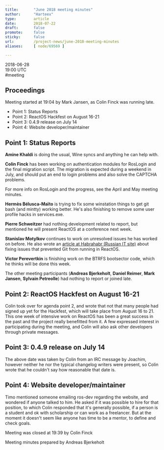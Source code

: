 ```yaml
---
title:       "June 2018 meeting minutes"
author:      "Harteex"
type:        article
date:        2018-07-22
draft:       false
promote:     false
sticky:      false
url:         /project-news/june-2018-meeting-minutes
aliases:     [ node/69569 ]

---
```


<p>2018-06-28<br />
	19:00 UTC<br />
	#meeting</p>
<h2>Proceedings</h2>
<p>Meeting started at 19:04 by Mark Jansen, as Colin Finck was running late.</p>
<ul>
    <li>Point 1: Status Reports</li>
    <li>Point 2: ReactOS Hackfest on August 16-21</li>
    <li>Point 3: 0.4.9 release on July 14</li>
    <li>Point 4: Website developer/maintainer</li>
</ul>

<h2>Point 1: Status Reports</h2>

<p><b>Amine Khaldi</b> is doing the usual, Wine syncs and anything he can help with.</p>

<p><b>Colin Finck</b> has been working on authentication modules for RosLogin and the final migration script. The migration is expected during a weekend in July, and should put an end to login problems and also solve the CAPTCHA problems.</p>
<p>For more info on RosLogin and the progress, see the April and May meeting minutes.</p>

<p><b>Hermès Bélusca-Maïto</b> is trying to fix some winstation things to get git bash (and mintty) working better. He's also finishing to remove some user profile hacks in services.exe.</p>

<p><b>Pierre Schweitzer</b> had nothing development related to report, but mentioned he will present ReactOS at a conference next week.</p>

<p><b>Stanislav Motylkov</b> continues to work on unresolved issues he has worked on before. He also wrote an <a href="https://habr.com/company/reactos/blog/414947/">article at Habrahabr (Russian IT site)</a> about fixing issues that prevented Git from running in ReactOS.</p>

<p><b>Victor Perevertkin</b> is finishing work on the BTRFS bootsector code, which he thinks will be done this week.</p>

<p>The other meeting participants (<b>Andreas Bjerkeholt</b>, <b>Daniel Reimer</b>, <b>Mark Jansen</b>, <b>Sylvain Petreolle</b>) had nothing to report or joined late.</p>

<h2>Point 2: ReactOS Hackfest on August 16-21</h2>

<p>Colin took over for agenda point 2, and wrote that not that many people had signed up yet for the Hackfest, which will take place from August 16 to 21. This one week of intensive work on ReactOS has been a great success in the past and the project really benefitted from it. A few expressed interest in participating during the meeting, and Colin will also ask other developers through private messages.</p>

<h2>Point 3: 0.4.9 release on July 14</h2>

<p>The above date was taken by Colin from an IRC message by Joachim, however neither he nor the typical changelog writers were present, so Colin wrote that he couldn't say how reasonable that date is.</p>

<h2>Point 4: Website developer/maintainer</h2>

<p>Timo mentioned someone emailing ros-dev regarding the website, and wondered if anyone talked to him. He asked if it was possible to hire for that position, to which Colin responded that it's generally possible, if a person is a student and ok with scholarship or can work as a freelancer. But at the moment it doesn't seem like anyone has time to be a mentor, to define and check goals.</p>

<p>Meeting was closed at 19:39 by Colin Finck</p>
<p>Meeting minutes prepared by Andreas Bjerkeholt</p>
